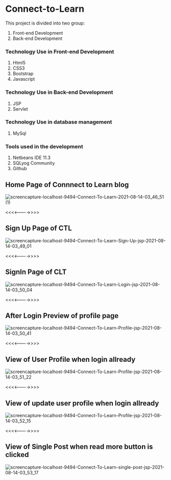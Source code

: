 # Connect-to-Learn
This project is divided into two group:
1. Front-end Development
2. Back-end Development

### Technology Use in Front-end Development 
1. Html5
2. CSS3
3. Bootstrap
4. Javascript

### Technology Use in Back-end Development 
1. JSP
2. Servlet

### Technology Use in database management
1. MySql

### Tools used in the development
1. Netbeans IDE 11.3
2. SQLyog Community 
3. Github


## Home Page of Connnect to Learn blog
![screencapture-localhost-9494-Connect-To-Learn-2021-08-14-03_46_51 (1)](https://user-images.githubusercontent.com/71713885/129426160-3f23e048-c8a0-471a-ba9f-10e6b8dc42a9.png)

<<<<---->>>>
## Sign Up Page of CTL
![screencapture-localhost-9494-Connect-To-Learn-Sign-Up-jsp-2021-08-14-03_49_01](https://user-images.githubusercontent.com/71713885/129426255-44eff0c8-6290-4f6f-b16e-f70beb1ed821.png)

<<<<---->>>>
## SignIn Page of CLT
![screencapture-localhost-9494-Connect-To-Learn-Login-jsp-2021-08-14-03_50_04](https://user-images.githubusercontent.com/71713885/129426307-f7f58296-d8f1-4ea6-9dc1-541f5759b9ad.png)

<<<<---->>>>
## After Login Preview of profile page
![screencapture-localhost-9494-Connect-To-Learn-Profile-jsp-2021-08-14-03_50_41](https://user-images.githubusercontent.com/71713885/129426339-67ca1aa8-1c3f-43f0-9375-e16558dc21a0.png)

<<<<---->>>>
## View of User Profile when login allready
![screencapture-localhost-9494-Connect-To-Learn-Profile-jsp-2021-08-14-03_51_22](https://user-images.githubusercontent.com/71713885/129426399-4ae1f2ea-cae0-4753-888d-90cffdb24ae8.png)

<<<<---->>>>
## View of update user profile when login allready
![screencapture-localhost-9494-Connect-To-Learn-Profile-jsp-2021-08-14-03_52_15](https://user-images.githubusercontent.com/71713885/129426462-75b08811-b154-419b-9948-e0e73f868da9.png)

<<<<---->>>>
## View of Single Post when read more button is clicked
![screencapture-localhost-9494-Connect-To-Learn-single-post-jsp-2021-08-14-03_53_17](https://user-images.githubusercontent.com/71713885/129426520-01fe3d4d-8ec3-4764-a9d8-6b33428a5d80.png)

